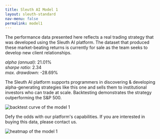 ```yaml
---
title: Sleuth AI Model 1
layout: sleuth-standard
nav-menu: false
permalink: model1
---
```


<!-- Main -->
<div id="main" class="center client inner">
<section class="section-datasets">
    <p>
        The performance data presented here reflects a real trading strategy that was developed using the Sleuth AI platform. The dataset that produced these market-beating returns is currently for sale as the team seeks to develop new client relationships.
    </p>
    <div class="info-container">
        <div class="card">
            <span><i>alpha (annual):</i></span>
            <span>21.01%</span>
        </div>
        <div class="card">
            <span><i>sharpe ratio:</i></span>
            <span>2.34</span>
        </div>
        <div class="card">
            <span><i>max. drawdown:</i></span>
            <span>-28.69%</span>
        </div>
    </div>
</section>

<section class="section-datasets">
    <!--<h2 class="h2">backtest curve</h2>
    <hr/>-->
    <p>The Sleuth AI platform supports programmers in discovering & developing alpha-generating strategies like this one and sells them to institutional investors who can trade at scale. Backtesting demonstrates the strategy outperforming the S&P 500.</p>
    <img src="{% link assets/images/backtest_model1.png %}" alt="backtest curve of the model 1" />
</section>

<section class="section-datasets">
    <!--<h2 class="h2">heatmap</h2>
    <hr/>-->
    <p>Defy the odds with our platform's capabilities. If you are interested in buying this data, please contact us.</p>
    <img src="{% link assets/images/heatmap_model1.png %}" alt="heatmap of the model 1" />
</section>

</div>
